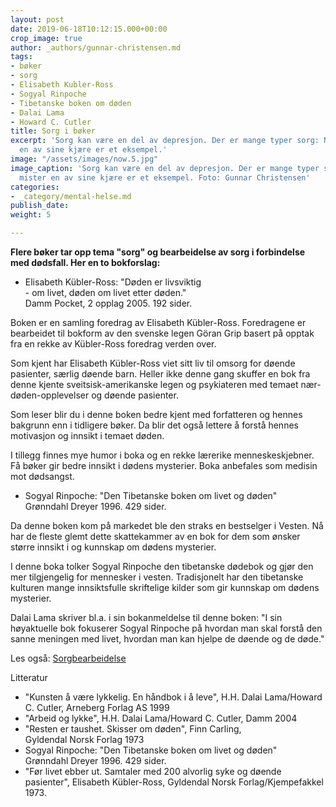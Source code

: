 ```yaml
---
layout: post
date: 2019-06-18T10:12:15.000+00:00
crop_image: true
author: _authors/gunnar-christensen.md
tags:
- bøker
- sorg
- Elisabeth Kubler-Ross
- Sogyal Rinpoche
- Tibetanske boken om døden
- Dalai Lama
- Howard C. Cutler
title: Sorg i bøker
excerpt: 'Sorg kan være en del av depresjon. Der er mange typer sorg: Når man mister
  en av sine kjære er et eksempel.'
image: "/assets/images/now.5.jpg"
image_caption: 'Sorg kan være en del av depresjon. Der er mange typer sorg : Når man
  mister en av sine kjære er et eksempel. Foto: Gunnar Christensen'
categories:
- _category/mental-helse.md
publish_date: 
weight: 5

---
```

**Flere bøker tar opp tema "sorg" og bearbeidelse av sorg i forbindelse med dødsfall. Her en to bokforslag:**

* Elisabeth Kübler-Ross: "Døden er livsviktig  
  \- om livet, døden om livet etter døden."  
  Damm Pocket, 2 opplag 2005. 192 sider.

Boken er en samling foredrag av Elisabeth Kübler-Ross. Foredragene er bearbeidet til bokform av den svenske legen Göran Grip basert på opptak fra en rekke av Kübler-Ross foredrag verden over.

Som kjent har Elisabeth Kübler-Ross viet sitt liv til omsorg for døende pasienter, særlig døende barn. Heller ikke denne gang skuffer en bok fra denne kjente sveitsisk-amerikanske legen og psykiateren med temaet nær-døden-opplevelser og døende pasienter.

Som leser blir du i denne boken bedre kjent med forfatteren og hennes bakgrunn enn i tidligere bøker. Da blir det også lettere å forstå hennes motivasjon og innsikt i temaet døden.

I tillegg finnes mye humor i boka og en rekke lærerike menneskeskjebner. Få bøker gir bedre innsikt i dødens mysterier. Boka anbefales som medisin mot dødsangst.

* Sogyal Rinpoche: "Den Tibetanske boken om livet og døden"  
  Grønndahl Dreyer 1996. 429 sider.

Da denne boken kom på markedet ble den straks en bestselger i Vesten. Nå har de fleste glemt dette skattekammer av en bok for dem som ønsker større innsikt i og kunnskap om dødens mysterier.

I denne boka tolker Sogyal Rinpoche den tibetanske dødebok og gjør den mer tilgjengelig for mennesker i vesten. Tradisjonelt har den tibetanske kulturen mange innsiktsfulle skriftelige kilder som gir kunnskap om dødens mysterier.

Dalai Lama skriver bl.a. i sin bokanmeldelse til denne boken: "I sin høyaktuelle bok fokuserer Sogyal Rinpoche på hvordan man skal forstå den sanne meningen med livet, hvordan man kan hjelpe de døende og de døde."

Les også: [Sorgbearbeidelse](http://www.helping.no/sorgbearbeidelse.htm)

Litteratur

*  "Kunsten å være lykkelig. En håndbok i å leve", H.H. Dalai Lama/Howard C. Cutler, Arneberg Forlag AS 1999
*  "Arbeid og lykke", H.H. Dalai Lama/Howard C. Cutler, Damm 2004
* "Resten er taushet. Skisser om døden", Finn Carling,  
  Gyldendal Norsk Forlag 1973
* Sogyal Rinpoche: "Den Tibetanske boken om livet og døden"  
  Grønndahl Dreyer 1996. 429 sider.
* "Før livet ebber ut. Samtaler med 200 alvorlig syke og døende pasienter", Elisabeth Kübler-Ross, Gyldendal Norsk Forlag/Kjempefakkel 1973.